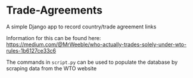 # Trade-Agreements
A simple Django app to record country/trade agreement links

Information for this can be found here: https://medium.com/@MrWeeble/who-actually-trades-solely-under-wto-rules-1b6127ce33c6

The commands in `script.py` can be used to populate the database
by scraping data from the WTO website